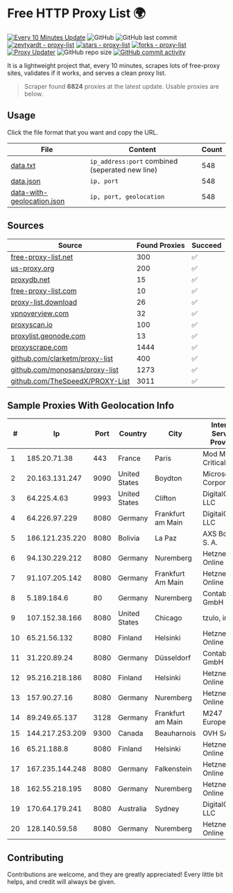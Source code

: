 
# Free HTTP Proxy List 🌍

[![Every 10 Minutes Update](https://github.com/mertguvencli/http-proxy-list/actions/workflows/main.yml/badge.svg?branch=main)](https://github.com/mertguvencli/http-proxy-list/actions/workflows/main.yml)
![GitHub](https://img.shields.io/github/license/mertguvencli/http-proxy-list)
![GitHub last commit](https://img.shields.io/github/last-commit/mertguvencli/http-proxy-list)
[![zevtyardt - proxy-list](https://img.shields.io/static/v1?label=zevtyardt&message=proxy-list&color=blue&logo=github)](https://github.com/zevtyardt/proxy-list "Go to GitHub repo")
[![stars - proxy-list](https://img.shields.io/github/stars/zevtyardt/proxy-list?style=social)](https://github.com/zevtyardt/proxy-list)
[![forks - proxy-list](https://img.shields.io/github/forks/zevtyardt/proxy-list?style=social)](https://github.com/zevtyardt/proxy-list)
[![Proxy Updater](https://github.com/zevtyardt/proxy-list/workflows/Proxy%20Updater/badge.svg)](https://github.com/zevtyardt/proxy-list/actions?query=workflow:"Proxy+Updater")
![GitHub repo size](https://img.shields.io/github/repo-size/zevtyardt/proxy-list)
[![GitHub commit activity](https://img.shields.io/github/commit-activity/m/zevtyardt/proxy-list?logo=commits)](https://github.com/zevtyardt/proxy-list/commits/main)

It is a lightweight project that, every 10 minutes, scrapes lots of free-proxy sites, validates if it works, and serves a clean proxy list.

> Scraper found **6824** proxies at the latest update. Usable proxies are below.

## Usage

Click the file format that you want and copy the URL.

|File|Content|Count|
|----|-------|-----|
|[data.txt](https://raw.githubusercontent.com/mertguvencli/http-proxy-list/main/proxy-list/data.txt)|`ip_address:port` combined (seperated new line)|548|
|[data.json](https://raw.githubusercontent.com/mertguvencli/http-proxy-list/main/proxy-list/data.json)|`ip, port`|548|
|[data-with-geolocation.json](https://raw.githubusercontent.com/mertguvencli/http-proxy-list/main/proxy-list/data-with-geolocation.json)|`ip, port, geolocation`|548|

## Sources

|Source|Found Proxies|Succeed|
|------|-------------|-------|
|[free-proxy-list.net](https://free-proxy-list.net)|300|✅|
|[us-proxy.org](https://www.us-proxy.org)|200|✅|
|[proxydb.net](http://proxydb.net)|15|✅|
|[free-proxy-list.com](https://free-proxy-list.com/?page=&port=&type%5B%5D=http&type%5B%5D=https&up_time=0&search=Search)|10|✅|
|[proxy-list.download](https://www.proxy-list.download/HTTP)|26|✅|
|[vpnoverview.com](https://vpnoverview.com/privacy/anonymous-browsing/free-proxy-servers)|32|✅|
|[proxyscan.io](https://www.proxyscan.io)|100|✅|
|[proxylist.geonode.com](https://proxylist.geonode.com/api/proxy-list?limit=300&page=1&sort_by=lastChecked&sort_type=desc&protocols=http,https)|13|✅|
|[proxyscrape.com](https://api.proxyscrape.com/v2/?request=displayproxies&protocol=http&timeout=10000&country=all&ssl=all&anonymity=all)|1444|✅|
|[github.com/clarketm/proxy-list](https://raw.githubusercontent.com/clarketm/proxy-list/master/proxy-list-raw.txt)|400|✅|
|[github.com/monosans/proxy-list](https://raw.githubusercontent.com/monosans/proxy-list/main/proxies/http.txt)|1273|✅|
|[github.com/TheSpeedX/PROXY-List](https://raw.githubusercontent.com/TheSpeedX/PROXY-List/master/http.txt)|3011|✅|


## Sample Proxies With Geolocation Info

|#|Ip|Port|Country|City|Internet Service Provider|
|-|--|----|-------|----|-------------------------|
|1|185.20.71.38|443|France|Paris|Mod Mission Critical LLC|
|2|20.163.131.247|9090|United States|Boydton|Microsoft Corporation|
|3|64.225.4.63|9993|United States|Clifton|DigitalOcean, LLC|
|4|64.226.97.229|8080|Germany|Frankfurt am Main|DigitalOcean, LLC|
|5|186.121.235.220|8080|Bolivia|La Paz|AXS Bolivia S. A.|
|6|94.130.229.212|8080|Germany|Nuremberg|Hetzner Online GmbH|
|7|91.107.205.142|8080|Germany|Frankfurt Am Main|Hetzner Online AG|
|8|5.189.184.6|80|Germany|Nuremberg|Contabo GmbH|
|9|107.152.38.166|8080|United States|Chicago|tzulo, inc.|
|10|65.21.56.132|8080|Finland|Helsinki|Hetzner Online GmbH|
|11|31.220.89.24|8080|Germany|Düsseldorf|Contabo GmbH|
|12|95.216.218.186|8080|Finland|Helsinki|Hetzner Online GmbH|
|13|157.90.27.16|8080|Germany|Nuremberg|Hetzner Online GmbH|
|14|89.249.65.137|3128|Germany|Frankfurt am Main|M247 Europe SRL|
|15|144.217.253.209|9300|Canada|Beauharnois|OVH SAS|
|16|65.21.188.8|8080|Finland|Helsinki|Hetzner Online GmbH|
|17|167.235.144.248|8080|Germany|Falkenstein|Hetzner Online GmbH|
|18|162.55.218.195|8080|Germany|Nuremberg|Hetzner Online GmbH|
|19|170.64.179.241|8080|Australia|Sydney|DigitalOcean, LLC|
|20|128.140.59.58|8080|Germany|Nuremberg|Hetzner Online GmbH|



## Contributing

Contributions are welcome, and they are greatly appreciated! Every
little bit helps, and credit will always be given.

